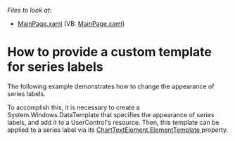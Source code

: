 <!-- default file list -->
*Files to look at*:

* [MainPage.xaml](./CS/CustomizeSeriesPointLabelsAppearance/MainPage.xaml) (VB: [MainPage.xaml](./VB/CustomizeSeriesPointLabelsAppearance/MainPage.xaml))
<!-- default file list end -->
# How to provide a custom template for series labels


<p>The following example demonstrates how to change the appearance of series labels.</p><p>To accomplish this, it is necessary to create a System.Windows.DataTemplate that specifies the appearance of series labels, and add it to a UserControl's resource. Then, this template can be applied to a series label via its <a href="http://documentation.devexpress.com/#Silverlight/DevExpressXpfChartsChartTextElement_ElementTemplatetopic"><u>ChartTextElement.ElementTemplate</u></a><u> </u>property.</p><br />


<br/>



